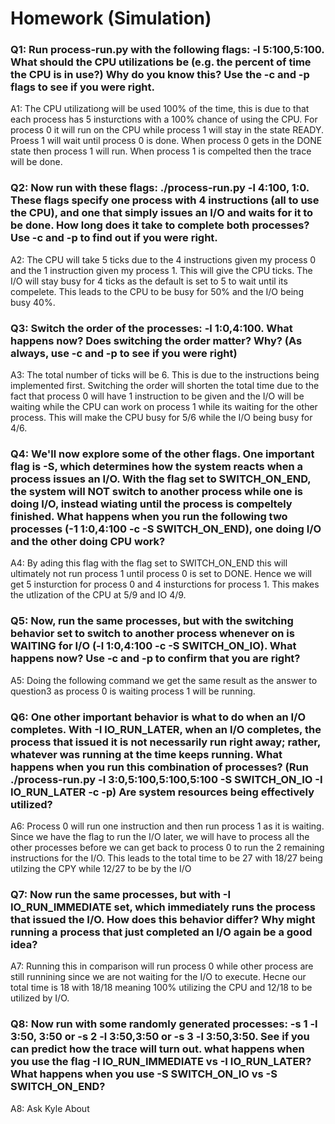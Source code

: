 # Homework (Simulation) 

### Q1: Run process-run.py with the following flags: -l 5:100,5:100. What should the CPU utilizations be (e.g. the percent of time the CPU is in use?) Why do you know this? Use the -c and -p flags to see if you were right. 

A1: The CPU utilizationg will be used 100% of the time, this is due to that each process has 5 insturctions with a 100% chance of using the CPU. For process 0 it will run on the CPU while process 1 will stay in the state READY. Proess 1 will wait until process 0 is done. When process 0 gets in the DONE state then process 1 will run. When process 1 is compelted then the trace will be done.  

### Q2: Now run with these flags: ./process-run.py -l 4:100, 1:0. These flags specify one process with 4 instructions (all to use the CPU), and one that simply issues an I/O and waits for it to be done. How long does it take to complete both processes? Use -c and -p to find out if you were right.

A2: The CPU will take 5 ticks due to the 4 instructions given my process 0 and the 1 instruction given my process 1. This will give the CPU ticks. The I/O will stay busy for 4 ticks as the default is set to 5 to wait until its compelete. This leads to the CPU to be busy for 50% and the I/O being busy 40%.  

### Q3: Switch the order of the processes: -l 1:0,4:100. What happens now? Does switching the order matter? Why? (As always, use -c and -p to see if you were right)

A3: The total number of ticks will be 6. This is due to the instructions being implemented first. Switching the order will shorten the total time due to the fact that process 0 will have 1 instruction to be given and the I/O will be waiting while the CPU can work on process 1 while its waiting for the other process. This will make the CPU busy for 5/6 while the I/O being busy for 4/6. 

### Q4: We'll now explore some of the other flags. One important flag is -S, which determines how the system reacts when a process issues an I/O. With the flag set to SWITCH_ON_END, the system will NOT switch to another process while one is doing I/O, instead wiating until the process is compeltely finished. What happens when you run the following two processes (-1 1:0,4:100 -c -S SWITCH_ON_END), one doing I/O and the other doing CPU work? 

A4: By ading this flag with the flag set to SWITCH_ON_END this will ultimately not run process 1 until process 0 is set to DONE. Hence we will get 5 insturction for process 0 and 4 insturctions for process 1. This makes the utlization of the CPU at 5/9 and IO 4/9. 

### Q5: Now, run the same processes, but with the switching behavior set to switch to another process whenever on is WAITING for I/O (-l 1:0,4:100 -c -S SWITCH_ON_IO). What happens now? Use -c and -p to confirm that you are right?

A5: Doing the following command we get the same result as the answer to question3 as process 0 is waiting process 1 will be running. 

### Q6: One other important behavior is what to do when an I/O completes. With -I IO_RUN_LATER, when an I/O completes, the process that issued it is not necessarily run right away; rather, whatever was running at the time keeps running. What happens when you run this combination of processes? (Run ./process-run.py -l 3:0,5:100,5:100,5:100 -S SWITCH_ON_IO -I IO_RUN_LATER -c -p) Are system resources being effectively utilized?

A6: Process 0 will run one instruction and then run process 1 as it is waiting. Since we have the flag to run the I/O later, we will have to process all the other processes before we can get back to process 0 to run the 2 remaining instructions for the I/O. This leads to the total time to be 27 with 18/27 being utilzing the CPY while 12/27 to be by the I/O

### Q7: Now run the same processes, but with -I IO_RUN_IMMEDIATE set, which immediately runs the process that issued the I/O. How does this behavior differ? Why might running a process that just completed an I/O again be a good idea?

A7: Running this in comparison will run process 0 while other process are still runnining since we are not waiting for the I/O to execute. Hecne our total time is 18 with 18/18 meaning 100% utilizing the CPU and 12/18 to be utilized by I/O.

### Q8: Now run with some randomly generated processes: -s 1 -l 3:50, 3:50 or -s 2 -l 3:50,3:50 or -s 3 -l 3:50,3:50. See if you can predict how the trace will turn out. what happens when you use the flag -I IO_RUN_IMMEDIATE vs -I IO_RUN_LATER? What happens when you use -S SWITCH_ON_IO vs -S SWITCH_ON_END?

A8: Ask Kyle About

